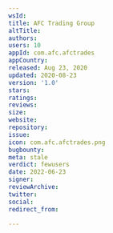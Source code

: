 ```yaml
---
wsId: 
title: AFC Trading Group
altTitle: 
authors: 
users: 10
appId: com.afc.afctrades
appCountry: 
released: Aug 23, 2020
updated: 2020-08-23
version: '1.0'
stars: 
ratings: 
reviews: 
size: 
website: 
repository: 
issue: 
icon: com.afc.afctrades.png
bugbounty: 
meta: stale
verdict: fewusers
date: 2022-06-23
signer: 
reviewArchive: 
twitter: 
social: 
redirect_from: 

---
```


